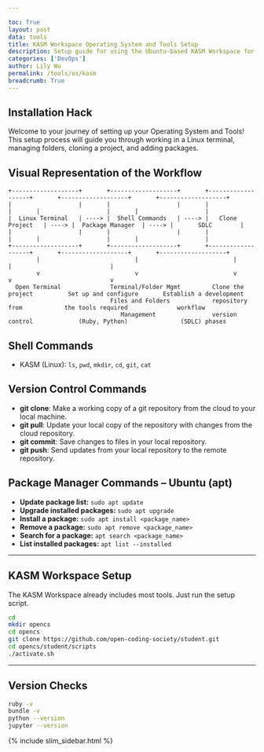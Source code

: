 ```yaml
---

toc: True
layout: post
data: tools
title: KASM Workspace Operating System and Tools Setup
description: Setup guide for using the Ubuntu-based KASM Workspace for development.
categories: ['DevOps']
author: Lily Wu
permalink: /tools/os/kasm
breadcrumb: True 
---
```


## Installation Hack

Welcome to your journey of setting up your Operating System and Tools! This setup process will guide you through working in a Linux terminal, managing folders, cloning a project, and adding packages.

## Visual Representation of the Workflow
```text
+-------------------+       +-------------------+       +-------------------+       +-------------------+       +-------------------+
|                   |       |                   |       |                   |       |                   |       |                   |
|  Linux Terminal   | ----> |  Shell Commands   | ----> |   Clone Project   | ----> |  Package Manager  | ----> |       SDLC        |
|                   |       |                   |       |                   |       |                   |       |                   |
+-------------------+       +-------------------+       +-------------------+       +-------------------+       +-------------------+
        |                           |                           |                           |                            |
        v                           v                           v                           v                            v
  Open Terminal              Terminal/Folder Mgmt         Clone the project          Set up and configure       Establish a development
                             Files and Folders            repository from            the tools required              workflow 
                                Management                version control             (Ruby, Python)               (SDLC) phases
```

## Shell Commands

- KASM (Linux): `ls`, `pwd`, `mkdir`, `cd`, `git`, `cat`

## Version Control Commands

- **git clone**: Make a working copy of a git repository from the cloud to your local machine.
- **git pull**: Update your local copy of the repository with changes from the cloud repository.
- **git commit**: Save changes to files in your local repository.
- **git push**: Send updates from your local repository to the remote repository.

## Package Manager Commands – Ubuntu (apt)

- **Update package list:** `sudo apt update`
- **Upgrade installed packages:** `sudo apt upgrade`
- **Install a package:** `sudo apt install <package_name>`
- **Remove a package:** `sudo apt remove <package_name>`
- **Search for a package:** `apt search <package_name>`
- **List installed packages:** `apt list --installed`

---

## KASM Workspace Setup

The KASM Workspace already includes most tools. Just run the setup script.

```bash
cd
mkdir opencs 
cd opencs 
git clone https://github.com/open-coding-society/student.git
cd opencs/student/scripts
./activate.sh
```

---

## Version Checks
```bash
ruby -v
bundle -v
python --version
jupyter --version
```


{% include slim_sidebar.html %}